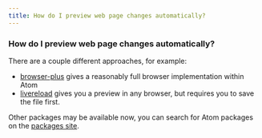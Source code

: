 ```yaml
---
title: How do I preview web page changes automatically?
---
```


### How do I preview web page changes automatically?

There are a couple different approaches, for example:

- [browser-plus](https://atom.io/packages/browser-plus) gives a reasonably full browser implementation within Atom
- [livereload](https://atom.io/packages/livereload) gives you a preview in any browser, but requires you to save the file first.

Other packages may be available now, you can search for Atom packages on the [packages site](https://atom.io/packages).
